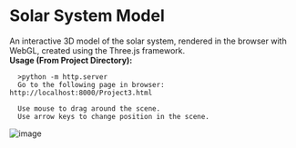 # Solar System Model
An interactive 3D model of the solar system, rendered in the browser with WebGL, created using the Three.js framework. \
**Usage (From Project Directory):**
```
  >python -m http.server
  Go to the following page in browser: http://localhost:8000/Project3.html
  
  Use mouse to drag around the scene.
  Use arrow keys to change position in the scene. 
```
![image](https://user-images.githubusercontent.com/92680247/148475591-282f3fff-75a1-4967-8767-3c80adfe1456.png)
